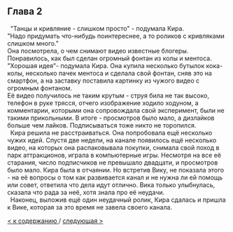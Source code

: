 ## Глава 2

&ensp;"Танцы и кривляние - слишком просто" - подумала Кира. </br>
"Надо придумать что-нибудь поинтереснее, а то роликов с кривляками слишком много." </br>
Она посмотрела, о чем снимают видео известные блогеры. Понравилось, как был сделан огромный фонтан из колы и ментоса. </br>
"Хорошая идея"- подумала Кира. Она купила несколько бутылок кока-колы, несколько пачек ментоса и сделала свой фонтан, сняв это на смартфон, а на заставку поставила картинку из чужого видео с огромным фонтаном. </br>
Её видео получилось не таким крутым - струя била не так высоко, телефон в руке трясся, отчего изображение ходило ходуном, а комментарии, которыми она сопровождала свой эксперимент, были не такими прикольными. В итоге - просмотров было мало, а дизлайков больше чем лайков. Подписываться тоже никто не торопился. </br>
&ensp;Кира решила не расстраиваться. Она попробовала ещё несколько чужих идей. Спустя две недели, на канале появилось ещё несколько видео, на которых она распаковывала покупки, снимала свой поход в парк аттракционов, играла в компьютерные игры. Несмотря на все её старания, число подписчиков не превышало двадцати, и просмотров было мало. Кира была в отчаянии. Но встретив Вику, не показала этого - на её вопросы о том как развивается канал и не нужна ли ей помощь или совет, ответила что дела идут отлично. Вика только улыбнулась, сказала что рада за неё, хотя знала про её неудачи. </br>
&ensp;Наконец, выложив ещё один неудачный ролик, Кира сдалась и пришла к Вике, которая за это время не завела своего канала.

[< к содержанию ](./readme.md) / [следующая >](./Глава_3.md)